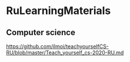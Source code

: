 # RuLearningMaterials
## Computer science
https://github.com/ilmoi/teachyourselfCS-RU/blob/master/Teach_yourself_cs-2020-RU.md
